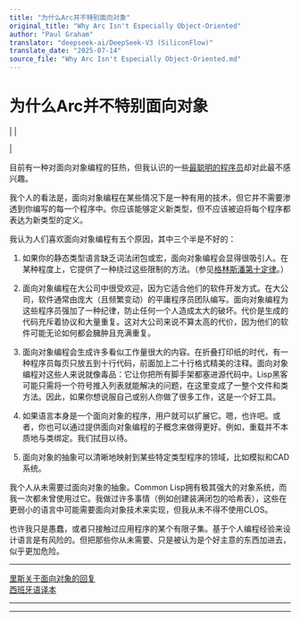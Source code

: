 ```yaml
---
title: "为什么Arc并不特别面向对象"
original_title: "Why Arc Isn't Especially Object-Oriented"
author: "Paul Graham"
translator: "deepseek-ai/DeepSeek-V3 (SiliconFlow)"
translate_date: "2025-07-14"
source_file: "Why Arc Isn't Especially Object-Oriented.md"
---
```


# 为什么Arc并不特别面向对象

| | [](index.html)  

|   

目前有一种对面向对象编程的狂热，但我认识的一些[最聪明的程序员](reesoo.html)却对此最不感兴趣。  

我个人的看法是，面向对象编程在某些情况下是一种有用的技术，但它并不需要渗透到你编写的每一个程序中。你应该能够定义新类型，但不应该被迫将每个程序都表达为新类型的定义。  

我认为人们喜欢面向对象编程有五个原因，其中三个半是不好的：  

1. 如果你的静态类型语言缺乏词法闭包或宏，面向对象编程会显得很吸引人。在某种程度上，它提供了一种绕过这些限制的方法。（参见[格林斯潘第十定律](quotes.html)。）  

2. 面向对象编程在大公司中很受欢迎，因为它适合他们的软件开发方式。在大公司，软件通常由庞大（且频繁变动）的平庸程序员团队编写。面向对象编程为这些程序员强加了一种纪律，防止任何一个人造成太大的破坏。代价是生成的代码充斥着协议和大量重复。这对大公司来说不算太高的代价，因为他们的软件可能无论如何都会臃肿且充满重复。  

3. 面向对象编程会生成许多看似工作量很大的内容。在折叠打印纸的时代，有一种程序员每页只放五到十行代码，前面加上二十行格式精美的注释。面向对象编程对这些人来说就像毒品：它让你把所有脚手架都塞进源代码中。Lisp黑客可能只需将一个符号推入列表就能解决的问题，在这里变成了一整个文件和类方法。因此，如果你想说服自己或别人你做了很多工作，这是一个好工具。  

4. 如果语言本身是一个面向对象的程序，用户就可以扩展它。嗯，也许吧。或者，你也可以通过提供面向对象编程的子概念来做得更好。例如，重载并不本质地与类绑定。我们拭目以待。  

5. 面向对象的抽象可以清晰地映射到某些特定类型程序的领域，比如模拟和CAD系统。

我个人从未需要过面向对象的抽象。Common Lisp拥有极其强大的对象系统，而我一次都未曾使用过它。我做过许多事情（例如创建装满闭包的哈希表），这些在更弱小的语言中可能需要面向对象技术来实现，但我从未不得不使用CLOS。

也许我只是愚蠢，或者只接触过应用程序的某个有限子集。基于个人编程经验来设计语言是有风险的。但把那些你从未需要、只是被认为是个好主意的东西加进去，似乎更加危险。

---

[里斯关于面向对象的回复](reesoo.html)  
[西班牙语译本](http://www.cibercalli.com/erick/hackingnews/porque-arc-no-es-especialmente-orientado-a-objetos)  

* * *  

---